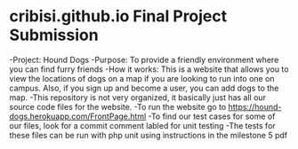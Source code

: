 # cribisi.github.io Final Project Submission
-Project: Hound Dogs
-Purpose: To provide a friendly environment where you can find furry friends
-How it works: This is a website that allows you to view the locations of dogs on a map if you are looking to run into one on campus. Also, if you sign up and become a user, you can add dogs to the map.
-This repository is not very organized, it basically just has all our source code files for the website.
-To run the website go to  https://hound-dogs.herokuapp.com/FrontPage.html
-To find our test cases for some of our files, look for a commit comment labled for unit testing
-The tests for these files can be run with php unit using instructions in the milestone 5 pdf
